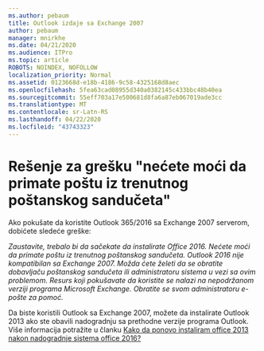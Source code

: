 ```yaml
---
ms.author: pebaum
title: Outlook izdaje sa Exchange 2007
author: pebaum
manager: mnirkhe
ms.date: 04/21/2020
ms.audience: ITPro
ms.topic: article
ROBOTS: NOINDEX, NOFOLLOW
localization_priority: Normal
ms.assetid: 0123668d-e18b-4186-9c58-4325168d8aec
ms.openlocfilehash: 5fea63cad08955d340a0382145c433bbc48b40ea
ms.sourcegitcommit: 55eff703a17e500681d8fa6a87eb067019ade3cc
ms.translationtype: MT
ms.contentlocale: sr-Latn-RS
ms.lasthandoff: 04/22/2020
ms.locfileid: "43743323"
---
```

# <a name="solution-for-error-you-wont-be-able-to-receive-mail-from-a-current-mailbox"></a>Rešenje za grešku "nećete moći da primate poštu iz trenutnog poštanskog sandučeta"
Ako pokušate da koristite Outlook 365/2016 sa Exchange 2007 serverom, dobićete sledeće greške:

*Zaustavite, trebalo bi da sačekate da instalirate Office 2016. Nećete moći da primate poštu iz trenutnog poštanskog sandučeta. Outlook 2016 nije kompatibilan sa Exchange 2007. Možda ćete želeti da se obratite dobavljaču poštanskog sandučeta ili administratoru sistema u vezi sa ovim problemom. Resurs koji pokušavate da koristite se nalazi na nepodržanom verziji programa Microsoft Exchange. Obratite se svom administratoru e-pošte za pomoć.*

Da biste koristili Outlook sa Exchange 2007, možete da instalirate Outlook 2013 ako ste obavili nadogradnju sa prethodne verzije programa Outlook. Više informacija potražite u članku [Kako da ponovo instaliram office 2013 nakon nadogradnje sistema office 2016?](https://support.office.com/article/a6ca92f4-cbb4-4609-9fdb-f8d3dd6812f3)